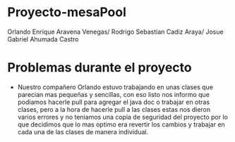 # Proyecto-mesaPool

Orlando Enrique Aravena Venegas/
Rodrigo Sebastian Cadiz Araya/
Josue Gabriel Ahumada Castro


# Problemas durante el proyecto

- Nuestro compañero Orlando estuvo trabajando en unas clases que parecian mas pequeñas y sencillas, con eso listo nos informo que podiamos hacerle pull para agregar el java doc o trabajar en otras clases, pero a la hora de hacerle pull a las clases estas nos dieron varios errores y no teniamos una copia de seguridad del proyecto por lo que decidimos que lo mas optimo era revertir los cambios y trabajar en cada una de las clases de manera individual.
